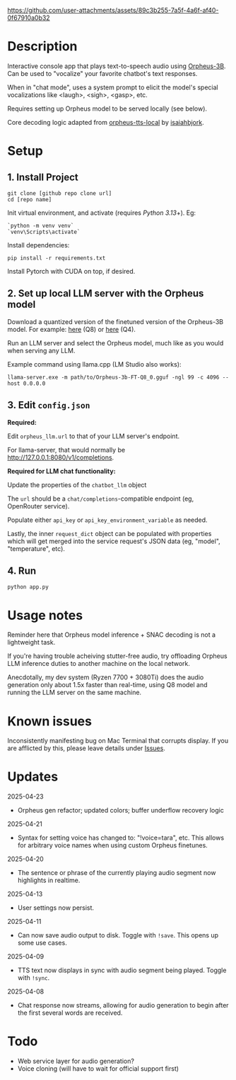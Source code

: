 https://github.com/user-attachments/assets/89c3b255-7a5f-4a6f-af40-0f67910a0b32

# Description

Interactive console app that plays text-to-speech audio using [Orpheus-3B](https://huggingface.co/canopylabs/orpheus-3b-0.1-ft). Can be used to "vocalize" your favorite chatbot's text responses. 

When in "chat mode", uses a system prompt to elicit the model's special vocalizations like \<laugh\>, \<sigh\>, \<gasp\>, etc.

Requires setting up Orpheus model to be served locally (see below). 

Core decoding logic adapted from [orpheus-tts-local](https://github.com/isaiahbjork/orpheus-tts-local) by [isaiahbjork](https://github.com/isaiahbjork).

# Setup

## 1. Install Project

    git clone [github repo clone url]
    cd [repo name]

Init virtual environment, and activate (requires *Python 3.13*+). Eg:

    `python -m venv venv`
    `venv\Scripts\activate`

Install dependencies:

    pip install -r requirements.txt

Install Pytorch with CUDA on top, if desired.

## 2. Set up local LLM server with the Orpheus model

Download a quantized version of the finetuned version of the Orpheus-3B model. For example: [here](https://huggingface.co/lex-au/Orpheus-3b-FT-Q8_0.gguf) (Q8) or [here](https://huggingface.co/isaiahbjork/orpheus-3b-0.1-ft-Q4_K_M-GGUF) (Q4).

Run an LLM server and select the Orpheus model, much like as you would when serving any LLM.

Example command using llama.cpp (LM Studio also works):

    llama-server.exe -m path/to/Orpheus-3b-FT-Q8_0.gguf -ngl 99 -c 4096 --host 0.0.0.0

## 3. Edit `config.json` 

**Required:**

Edit `orpheus_llm.url` to that of your LLM server's endpoint.

For llama-server, that would normally be http://127.0.0.1:8080/v1/completions.

**Required for LLM chat functionality:**

Update the properties of the `chatbot_llm` object

The `url` should be a `chat/completions`-compatible endpoint (eg, OpenRouter service). 

Populate either `api_key` or `api_key_environment_variable` as needed. 

Lastly, the inner `request_dict` object can be populated with properties which will get merged into the service request's JSON data (eg, "model", "temperature", etc). 

## 4. Run

    python app.py

# Usage notes

Reminder here that Orpheus model inference + SNAC decoding is not a lightweight task. 

If you're having trouble acheiving stutter-free audio, try offloading Orpheus LLM inference duties to another machine on the local network.

Anecdotally, my dev system (Ryzen 7700 + 3080Ti) does the audio generation only about 1.5x faster than real-time, using Q8 model and running the LLM server on the same machine.

# Known issues

Inconsistently manifesting bug on Mac Terminal that corrupts display. If you are afflicted by this, please leave details under [Issues](https://github.com/zeropointnine/tts-toy/issues). 

# Updates

2025-04-23

- Orpheus gen refactor; updated colors; buffer underflow recovery logic

2025-04-21

- Syntax for setting voice has changed to: "!voice=tara", etc. This allows for arbitrary voice names when using custom Orpheus finetunes.

2025-04-20

- The sentence or phrase of the currently playing audio segment now highlights in realtime.

2025-04-13

- User settings now persist.

2025-04-11

- Can now save audio output to disk. Toggle with `!save`. This opens up some use cases.

2025-04-09

- TTS text now displays in sync with audio segment being played. Toggle with `!sync`.

2025-04-08

- Chat response now streams, allowing for audio generation to begin after the first several words are received. 

# Todo

- Web service layer for audio generation?
- Voice cloning (will have to wait for official support first)
